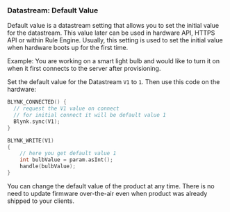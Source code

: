 ### Datastream: Default Value

Default value is a datastream setting that allows you to set the initial value for the datastream.
This value later can be used in hardware API, HTTPS API or within Rule Engine.
Usually, this setting is used to set the initial value when hardware boots up for the first time.

Example: 
You are working on a smart light bulb and would like to turn it on when it first connects to the server after provisioning.

Set the default value for the Datastream ```V1``` to ```1```. 
Then use this code on the hardware:

```cpp
BLYNK_CONNECTED() {
  // request the V1 value on connect
  // for initial connect it will be default value 1
  Blynk.sync(V1);
}

BLYNK_WRITE(V1)
{
    // here you get default value 1
    int bulbValue = param.asInt();
    handle(bulbValue);
}
```

You can change the default value of the product at any time. There is no need to update firmware over-the-air even when product was already shipped to your clients.
